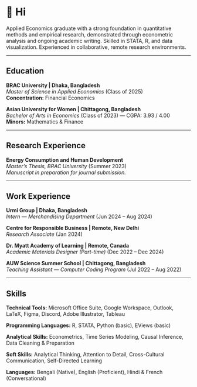 # 👋 Hi

Applied Economics graduate with a strong foundation in quantitative methods and empirical research, demonstrated through econometric analysis and ongoing academic writing. Skilled in STATA, R, and data visualization. Experienced in collaborative, remote research environments. 
<!---I am particularly interested in development economics, behavioral science, and financial risk. I seek research opportunities where I can apply empirical tools to address complex policy questions. In the long term, I hope to contribute to impactful research in both academic and policy settings.--->

---
## Education

**BRAC University | Dhaka, Bangladesh**  
*Master of Science in Applied Economics* (Class of 2025)  
**Concentration:** Financial Economics  

**Asian University for Women | Chittagong, Bangladesh**  
*Bachelor of Arts in Economics* (Class of 2023) — CGPA: 3.93 / 4.00  
**Minors:** Mathematics & Finance  

---
## Research Experience

**Energy Consumption and Human Development**  
*Master’s Thesis, BRAC University* (Summer 2023)  
_Manuscript in preparation for journal submission._
<!---
**Gender Board Diversity and Financial Performance**  
*Working paper, BRAC University* (Spring 2025 - Present) 
--->

---
<!---
## 💡 Research Interests
- Applied Econometrics & Causal Inference  
- Development Economics: Inequality, Identity, Social Norms  
- Financial Economics: Risk Modeling, Capital Markets  
- Behavioral and Experimental Economics  
- Policy Design: Gender, Health, and Digital Inclusion  
- Machine Learning Applications in Time Series Forecasting
--->

## Work Experience

**Urmi Group | Dhaka, Bangladesh**  
*Intern — Merchandising Department* (Jun 2024 – Aug 2024)  

**Centre for Responsible Business | Remote, New Delhi**  
*Research Associate* (Jan 2024) 

**Dr. Myatt Academy of Learning | Remote, Canada**  
*Academic Materials Designer (Part-time)* (Dec 2022 – Dec 2024)  

**AUW Science Summer School | Chittagong, Bangladesh**  
*Teaching Assistant — Computer Coding Program* (Jul 2022 – Aug 2022)  

---

## Skills

**Technical Tools:** Microsoft Office Suite, Google Workspace, Outlook, LaTeX, Figma, Discord, Adobe Illustrator, Tableau

**Programming Languages:** R, STATA, Python (basic), EViews (basic)

**Analytical Skills:** Econometrics, Time Series Modeling, Causal Inference, Data Cleaning & Preparation

**Soft Skills:** Analytical Thinking, Attention to Detail, Cross-Cultural Communication, Self-Directed Learning

**Languages:** Bengali (Native), English (Proficient), Hindi & French (Conversational)




